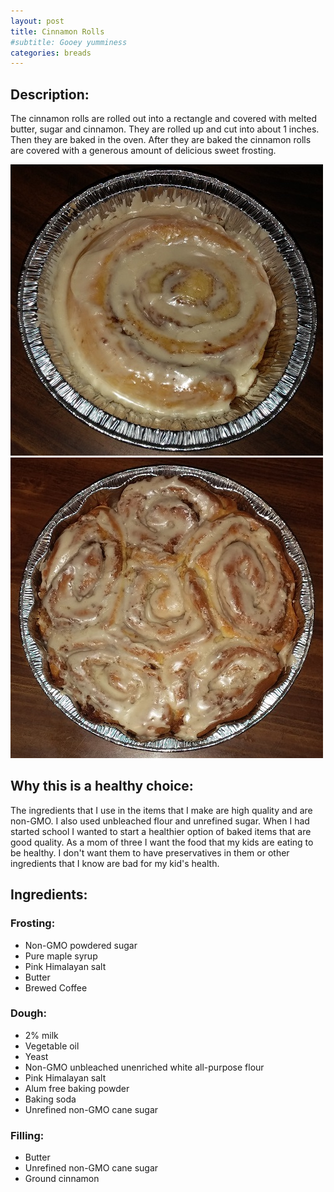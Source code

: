 ```yaml
---
layout: post
title: Cinnamon Rolls
#subtitle: Gooey yumminess
categories: breads
---
```


## Description:
The cinnamon rolls are rolled out into a rectangle and covered with melted butter, sugar and cinnamon. They are rolled up and cut into about 1 inches. Then they are baked in the oven. After they are baked the cinnamon rolls are covered with a generous amount of delicious sweet frosting.  

![single cinnamon roll](/img/cinnamon-roll.jpg)
![cinnamon roll tray](/img/cinnamon-roll-tray.jpg)

## Why this is a healthy choice:

The ingredients that I use in the items that I make are high quality and are non-GMO. I also used unbleached flour and unrefined sugar. When I had started school I wanted to start a healthier option of baked items that are good quality. As a mom of three I want the food that my kids are eating to be healthy. I don't want them to have preservatives in them or other ingredients that I know are bad for my kid's health.  

## Ingredients:  

### Frosting: 
* Non-GMO powdered sugar
* Pure maple syrup
* Pink Himalayan salt
* Butter
* Brewed Coffee

### Dough:
* 2% milk
* Vegetable oil
* Yeast
* Non-GMO unbleached unenriched white all-purpose flour
* Pink Himalayan salt
* Alum free baking powder
* Baking soda
* Unrefined non-GMO cane sugar

### Filling: 
* Butter
* Unrefined non-GMO cane sugar
* Ground cinnamon
